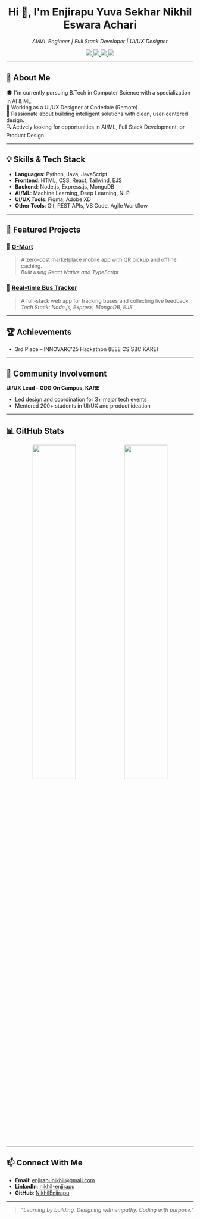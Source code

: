 <h1 align="center">Hi 👋, I'm Enjirapu Yuva Sekhar Nikhil Eswara Achari</h1>

<p align="center">
  <i>AI/ML Engineer | Full Stack Developer | UI/UX Designer</i>
</p>

<p align="center">
  <a href="https://github.com/NikhilEnjirapu" target="_blank">
    <img src="https://img.shields.io/badge/GitHub-100000?style=for-the-badge&logo=github&logoColor=white" />
  </a>
  <a href="https://www.linkedin.com/in/nikhil-enjirapu-630366255/" target="_blank">
    <img src="https://img.shields.io/badge/LinkedIn-0A66C2?style=for-the-badge&logo=linkedin&logoColor=white" />
  </a>
  <a href="mailto:enjirapunikhil@gmail.com" target="_blank">
    <img src="https://img.shields.io/badge/Gmail-D14836?style=for-the-badge&logo=gmail&logoColor=white" />
  </a>
  <a href="https://www.instagram.com/nikhil_enjirapu" target="_blank">
    <img src="https://img.shields.io/badge/Instagram-E4405F?style=for-the-badge&logo=instagram&logoColor=white" />
  </a>
</p>

---

## 🚀 About Me

🎓 I'm currently pursuing B.Tech in Computer Science with a specialization in AI & ML.  
💼 Working as a UI/UX Designer at Codedale (Remote).  
🧠 Passionate about building intelligent solutions with clean, user-centered design.  
🔍 Actively looking for opportunities in AI/ML, Full Stack Development, or Product Design.

---

## 💡 Skills & Tech Stack

- **Languages**: Python, Java, JavaScript  
- **Frontend**: HTML, CSS, React, Tailwind, EJS  
- **Backend**: Node.js, Express.js, MongoDB  
- **AI/ML**: Machine Learning, Deep Learning, NLP  
- **UI/UX Tools**: Figma, Adobe XD  
- **Other Tools**: Git, REST APIs, VS Code, Agile Workflow

---

## 🌟 Featured Projects

### 🔹 [G-Mart](https://github.com/NikhilEnjirapu)
> A zero-cost marketplace mobile app with QR pickup and offline caching.  
> *Built using React Native and TypeScript*

### 🔹 [Real-time Bus Tracker](https://github.com/NikhilEnjirapu)
> A full-stack web app for tracking buses and collecting live feedback.  
> *Tech Stack: Node.js, Express, MongoDB, EJS*


---

## 🏆 Achievements

- 3rd Place – INNOVARC’25 Hackathon (IEEE CS SBC KARE)

---

## 👥 Community Involvement

**UI/UX Lead – GDG On Campus, KARE**  
- Led design and coordination for 3+ major tech events  
- Mentored 200+ students in UI/UX and product ideation

---

## 📊 GitHub Stats

<p align="center">
  <img src="https://github-readme-stats.vercel.app/api?username=NikhilEnjirapu&show_icons=true&theme=tokyonight" width="48%" />
  <img src="https://github-readme-streak-stats.herokuapp.com/?user=NikhilEnjirapu&theme=tokyonight" width="48%" />
</p>

---

## 📫 Connect With Me

- **Email**: [enjirapunikhil@gmail.com](mailto:enjirapunikhil@gmail.com)  
- **LinkedIn**: [nikhil-enjirapu](https://www.linkedin.com/in/nikhil-enjirapu-630366255/)  
- **GitHub**: [NikhilEnjirapu](https://github.com/NikhilEnjirapu)

---

> _"Learning by building. Designing with empathy. Coding with purpose."_
